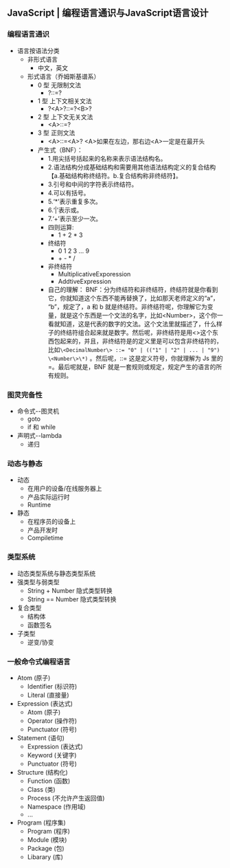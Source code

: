 ## JavaScript | 编程语言通识与JavaScript语言设计

### 编程语言通识

- 语言按语法分类
  - 非形式语言
    - 中文，英文
  - 形式语言（乔姆斯基谱系）
    - 0 型 无限制文法
      - ?::=?
    - 1 型 上下文相关文法
      - ?\<A\>?::=?\<B\>?
    - 2 型 上下文无关文法
      - \<A\>::=?
    - 3 型 正则文法
      - \<A\>::=\<A\>? \<A\>如果在左边，那右边\<A\>一定是在最开头  
    - 产生式（BNF）：
      - 1.用尖括号括起来的名称来表示语法结构名。
      - 2.语法结构分成基础结构和需要用其他语法结构定义的复合结构【a.基础结构称终结符。b.复合结构称非终结符】。
      - 3.引号和中间的字符表示终结符。
      - 4.可以有括号。
      - 5.‘\*’表示重复多次。
      - 6.‘\|’表示或。
      - 7.‘\+’表示至少一次。
      - 四则运算:
        - 1 + 2 \* 3
      - 终结符
        - 0 1 2 3 ... 9
        - \+ \- \* /
      - 非终结符
        - MultiplicativeExporession
        - AddtiveExpression
      - 自己的理解： BNF：分为终结符和非终结符，终结符就是你看到它，你就知道这个东西不能再替换了，比如那天老师定义的“a”， “b”，规定了，a 和 b 就是终结符。非终结符呢，你理解它为变量，就是这个东西是一个文法的名字，比如\<Number\>，这个你一看就知道，这是代表的数字的文法。这个文法里就描述了，什么样子的终结符组合起来就是数字。然后呢，非终结符是用\<\>这个东西包起来的，并且，非终结符是的定义里是可以包含非终结符的，比如`\<DecimalNumber\> ::= "0" | (("1" | "2" | ... | "9") \<Number\>\*)` 。然后呢，::= 这是定义符号，你就理解为 Js 里的=。最后呢就是，BNF 就是一套规则或规定，规定产生的语言的所有规则。

### 图灵完备性

- 命令式--图灵机
  - goto
  - if 和 while
- 声明式--lambda
  - 递归

### 动态与静态

- 动态
  - 在用户的设备/在线服务器上
  - 产品实际运行时
  - Runtime
- 静态
  - 在程序员的设备上
  - 产品开发时
  - Compiletime

### 类型系统

- 动态类型系统与静态类型系统
- 强类型与弱类型
  - String + Number 隐式类型转换
  - String == Number 隐式类型转换
- 复合类型
  - 结构体
  - 函数签名
- 子类型
  - 逆变/协变

### 一般命令式编程语言

- Atom (原子)
  - Identifier (标识符)
  - Literal (直接量)
- Expression (表达式)
  - Atom (原子)
  - Operator (操作符)
  - Punctuator (符号)
- Statement (语句)
  - Expression (表达式)
  - Keyword (关键字)
  - Punctuator (符号)
- Structure (结构化)
  - Function (函数)
  - Class (类)
  - Process (不允许产生返回值)
  - Namespace (作用域)
  - ...
- Program (程序集)
  - Program (程序)
  - Module (模块)
  - Package (包)
  - Libarary (库)
